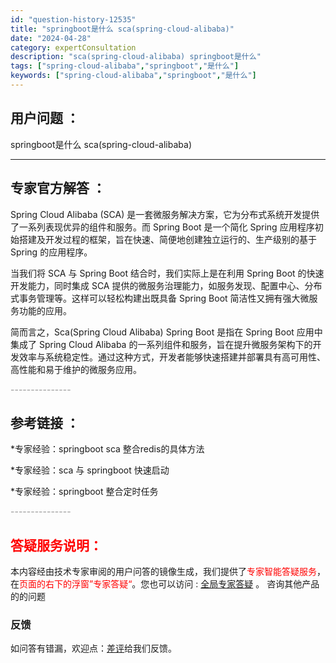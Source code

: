 ```yaml
---
id: "question-history-12535"
title: "springboot是什么 sca(spring-cloud-alibaba)"
date: "2024-04-28"
category: expertConsultation
description: "sca(spring-cloud-alibaba) springboot是什么"
tags: ["spring-cloud-alibaba","springboot","是什么"]
keywords: ["spring-cloud-alibaba","springboot","是什么"]
---
```


## 用户问题 ： 
 springboot是什么 sca(spring-cloud-alibaba) 

---------------
## 专家官方解答 ：

Spring Cloud Alibaba (SCA) 是一套微服务解决方案，它为分布式系统开发提供了一系列表现优异的组件和服务。而 Spring Boot 是一个简化 Spring 应用程序初始搭建及开发过程的框架，旨在快速、简便地创建独立运行的、生产级别的基于 Spring 的应用程序。

当我们将 SCA 与 Spring Boot 结合时，我们实际上是在利用 Spring Boot 的快速开发能力，同时集成 SCA 提供的微服务治理能力，如服务发现、配置中心、分布式事务管理等。这样可以轻松构建出既具备 Spring Boot 简洁性又拥有强大微服务功能的应用。

简而言之，Sca(Spring Cloud Alibaba) Spring Boot 是指在 Spring Boot 应用中集成了 Spring Cloud Alibaba 的一系列组件和服务，旨在提升微服务架构下的开发效率与系统稳定性。通过这种方式，开发者能够快速搭建并部署具有高可用性、高性能和易于维护的微服务应用。


<font color="#949494">---------------</font> 


## 参考链接 ：

*专家经验：springboot sca 整合redis的具体方法 
 
 *专家经验：sca 与 springboot 快速启动 
 
 *专家经验：springboot 整合定时任务 


 <font color="#949494">---------------</font> 
 


## <font color="#FF0000">答疑服务说明：</font> 

本内容经由技术专家审阅的用户问答的镜像生成，我们提供了<font color="#FF0000">专家智能答疑服务</font>，在<font color="#FF0000">页面的右下的浮窗”专家答疑“</font>。您也可以访问 : [全局专家答疑](https://opensource.alibaba.com/chatBot) 。 咨询其他产品的的问题

### 反馈
如问答有错漏，欢迎点：[差评](https://ai.nacos.io/user/feedbackByEnhancerGradePOJOID?enhancerGradePOJOId=12628)给我们反馈。
